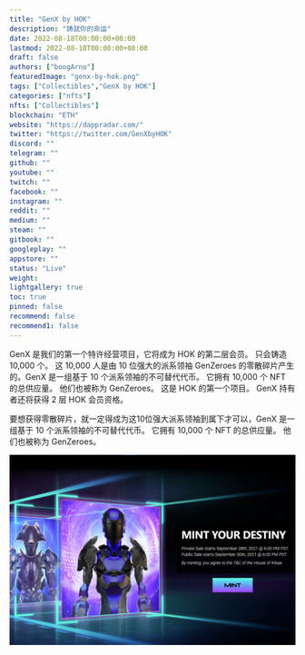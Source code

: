 ```yaml
---
title: "GenX by HOK"
description: "铸就你的命运"
date: 2022-08-18T00:00:00+08:00
lastmod: 2022-08-18T00:00:00+08:00
draft: false
authors: ["boogArno"]
featuredImage: "genx-by-hok.png"
tags: ["Collectibles","GenX by HOK"]
categories: ["nfts"]
nfts: ["Collectibles"]
blockchain: "ETH"
website: "https://dappradar.com/"
twitter: "https://twitter.com/GenXbyHOK"
discord: ""
telegram: ""
github: ""
youtube: ""
twitch: ""
facebook: ""
instagram: ""
reddit: ""
medium: ""
steam: ""
gitbook: ""
googleplay: ""
appstore: ""
status: "Live"
weight: 
lightgallery: true
toc: true
pinned: false
recommend: false
recommend1: false
---
```

GenX 是我们的第一个特许经营项目，它将成为 HOK 的第二层会员。 只会铸造 10,000 个。 这 10,000 人是由 10 位强大的派系领袖 GenZeroes 的零散碎片产生的。GenX 是一组基于 10 个派系领袖的不可替代代币。 它拥有 10,000 个 NFT 的总供应量。 他们也被称为 GenZeroes。 这是 HOK 的第一个项目。 GenX 持有者还将获得 2 层 HOK 会员资格。

要想获得零散碎片，就一定得成为这10位强大派系领袖到属下才可以，GenX 是一组基于 10 个派系领袖的不可替代代币。 它拥有 10,000 个 NFT 的总供应量。 他们也被称为 GenZeroes。

![genxbyhok-dapp-collectibles-ethereum-image1_8765e351d9646a730909854ff576e838](genxbyhok-dapp-collectibles-ethereum-image1_8765e351d9646a730909854ff576e838.png)